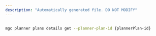 ```yaml
---
description: "Automatically generated file. DO NOT MODIFY"
---
```


```bash

mgc planner plans details get --planner-plan-id {plannerPlan-id}

```
